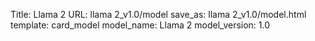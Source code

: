 Title: Llama 2
URL: llama 2_v1.0/model
save_as: llama 2_v1.0/model.html
template: card_model
model_name: Llama 2
model_version: 1.0

